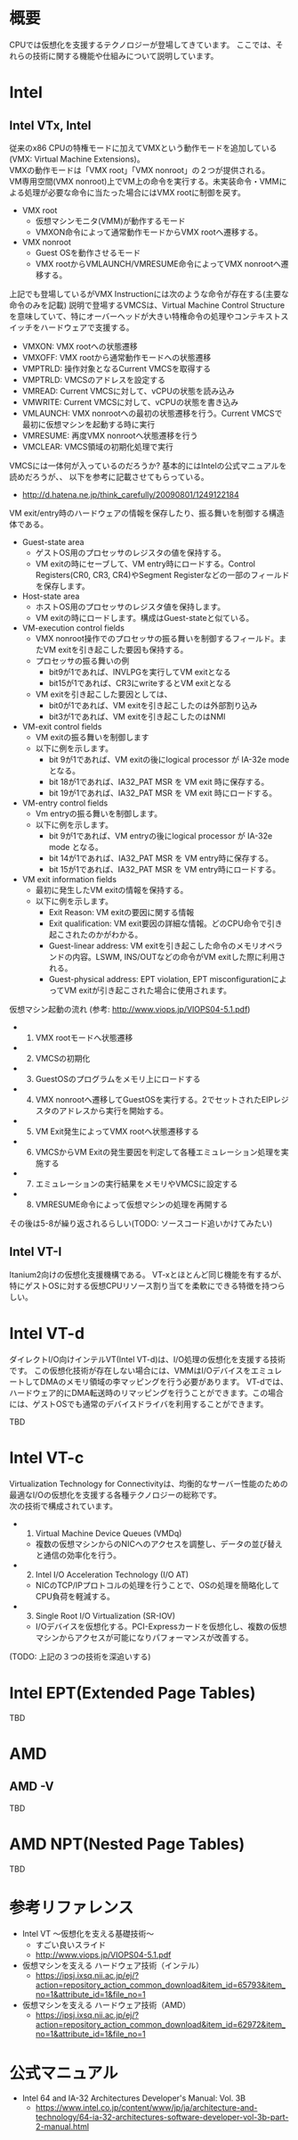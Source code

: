 # 概要
CPUでは仮想化を支援するテクノロジーが登場してきています。
ここでは、それらの技術に関する機能や仕組みについて説明しています。

# Intel

## Intel VTx, Intel
従来のx86 CPUの特権モードに加えてVMXという動作モードを追加している(VMX: Virtual Machine Extensions)。  
VMXの動作モードは「VMX root」「VMX nonroot」の２つが提供される。  
VM専用空間(VMX nonroot)上でVM上の命令を実行する。未実装命令・VMMによる処理が必要な命令に当たった場合にはVMX rootに制御を戻す。

- VMX root
  - 仮想マシンモニタ(VMM)が動作するモード
  - VMXON命令によって通常動作モードからVMX rootへ遷移する。
- VMX nonroot
  - Guest OSを動作させるモード
  - VMX rootからVMLAUNCH/VMRESUME命令によってVMX nonrootへ遷移する。

上記でも登場しているがVMX Instructionには次のような命令が存在する(主要な命令のみを記載)
説明で登場するVMCSは、Virtual Machine Control Structureを意味していて、特にオーバーヘッドが大きい特権命令の処理やコンテキストスイッチをハードウェアで支援する。
- VMXON: VMX rootへの状態遷移
- VMXOFF: VMX rootから通常動作モードへの状態遷移
- VMPTRLD: 操作対象となるCurrent VMCSを取得する
- VMPTRLD: VMCSのアドレスを設定する
- VMREAD: Current VMCSに対して、vCPUの状態を読み込み
- VMWRITE: Current VMCSに対して、vCPUの状態を書き込み
- VMLAUNCH: VMX nonrootへの最初の状態遷移を行う。Current VMCSで最初に仮想マシンを起動する時に実行
- VMRESUME: 再度VMX nonrootへ状態遷移を行う
- VMCLEAR: VMCS領域の初期化処理で実行

VMCSには一体何が入っているのだろうか? 基本的にはIntelの公式マニュアルを読めだろうが、、
以下を参考に記載させてもらっている。
- http://d.hatena.ne.jp/think_carefully/20090801/1249122184

VM exit/entry時のハードウェアの情報を保存したり、振る舞いを制御する構造体である。
- Guest-state area
  - ゲストOS用のプロセッサのレジスタの値を保持する。
  - VM exitの時にセーブして、VM entry時にロードする。Control Registers(CR0, CR3, CR4)やSegment Registerなどの一部のフィールドを保存します。
- Host-state area
  - ホストOS用のプロセッサのレジスタ値を保持します。
  - VM exitの時にロードします。構成はGuest-stateと似ている。
- VM-execution control fields
  - VMX nonroot操作でのプロセッサの振る舞いを制御するフィールド。またVM exitを引き起こした要因も保持する。
  - プロセッサの振る舞いの例
    - bit9が1であれば、INVLPGを実行してVM exitとなる
    - bit15が1であれば、CR3にwriteするとVM exitとなる
  - VM exitを引き起こした要因としては、
    - bit0が1であれば、VM exitを引き起こしたのは外部割り込み
    - bit3が1であれば、VM exitを引き起こしたのはNMI
- VM-exit control fields
  - VM exitの振る舞いを制御します 
  - 以下に例を示します。
    - bit 9が1であれば、VM exitの後にlogical processor が IA-32e mode となる。
    - bit 18が1であれば、IA32_PAT MSR を VM exit 時に保存する。
    - bit 19が1であれば、IA32_PAT MSR を VM exit 時にロードする。
- VM-entry control fields
  - Vm entryの振る舞いを制御します。
  - 以下に例を示します。
    - bit 9が1であれば、VM entryの後にlogical processor が IA-32e mode となる。
    - bit 14が1であれば、IA32_PAT MSR を VM entry時に保存する。
    - bit 15が1であれば、IA32_PAT MSR を VM entry時にロードする。
- VM exit information fields
  - 最初に発生したVM exitの情報を保持する。
  - 以下に例を示します。
    - Exit Reason: VM exitの要因に関する情報
    - Exit qualification: VM exit要因の詳細な情報。どのCPU命令で引き起こされたのかがわかる。
    - Guest-linear address: VM exitを引き起こした命令のメモリオペランドの内容。LSWM, INS/OUTなどの命令がVM exitした際に利用される。
    - Guest-physical address: EPT violation, EPT misconfigurationによってVM exitが引き起こされた場合に使用されます。

仮想マシン起動の流れ (参考: http://www.viops.jp/VIOPS04-5.1.pdf)
- 1. VMX rootモードへ状態遷移
- 2. VMCSの初期化
- 3. GuestOSのプログラムをメモリ上にロードする
- 4. VMX nonrootへ遷移してGuestOSを実行する。2でセットされたEIPレジスタのアドレスから実行を開始する。
- 5. VM Exit発生によってVMX rootへ状態遷移する
- 6. VMCSからVM Exitの発生要因を判定して各種エミュレーション処理を実施する
- 7. エミュレーションの実行結果をメモリやVMCSに設定する
- 8. VMRESUME命令によって仮想マシンの処理を再開する

その後は5-8が繰り返されるらしい(TODO: ソースコード追いかけてみたい)

## Intel VT-I
Itanium2向けの仮想化支援機構である。
VT-xとほとんど同じ機能を有するが、特にゲストOSに対する仮想CPUリソース割り当てを柔軟にできる特徴を持つらしい。



# Intel VT-d
ダイレクトI/O向けインテルVT(Intel VT-d)は、I/O処理の仮想化を支援する技術です。
この仮想化技術が存在しない場合には、VMMはI/OデバイスをエミュレートしてDMAのメモリ領域の李マッピングを行う必要があります。
VT-dでは、ハードウェア的にDMA転送時のリマッピングを行うことができます。この場合には、ゲストOSでも通常のデバイスドライバを利用することができます。

TBD

# Intel VT-c
Virtualization Technology for Connectivityは、均衡的なサーバー性能のための最適なI/Oの仮想化を支援する各種テクノロジーの総称です。  
次の技術で構成されています。
- 1. Virtual Machine Device Queues (VMDq)
  - 複数の仮想マシンからのNICへのアクセスを調整し、データの並び替えと通信の効率化を行う。
- 2. Intel I/O Acceleration Technology (I/O AT)
  - NICのTCP/IPプロトコルの処理を行うことで、OSの処理を簡略化してCPU負荷を軽減する。
- 3. Single Root I/O Virtualization (SR-IOV) 
  - I/Oデバイスを仮想化する。PCI-Expressカードを仮想化し、複数の仮想マシンからアクセスが可能になりパフォーマンスが改善する。

(TODO: 上記の３つの技術を深追いする)

# Intel EPT(Extended Page Tables)
TBD


# AMD
## AMD -V
TBD

# AMD NPT(Nested Page Tables)
TBD


# 参考リファレンス
- Intel VT ～仮想化を支える基礎技術～
  - すごい良いスライド
  - http://www.viops.jp/VIOPS04-5.1.pdf
- 仮想マシンを支える ハードウェア技術（インテル）
  - https://ipsj.ixsq.nii.ac.jp/ej/?action=repository_action_common_download&item_id=65793&item_no=1&attribute_id=1&file_no=1
- 仮想マシンを支える ハードウェア技術（AMD）
  - https://ipsj.ixsq.nii.ac.jp/ej/?action=repository_action_common_download&item_id=62972&item_no=1&attribute_id=1&file_no=1


# 公式マニュアル
- Intel 64 and IA-32 Architectures Developer's Manual: Vol. 3B
  - https://www.intel.co.jp/content/www/jp/ja/architecture-and-technology/64-ia-32-architectures-software-developer-vol-3b-part-2-manual.html

